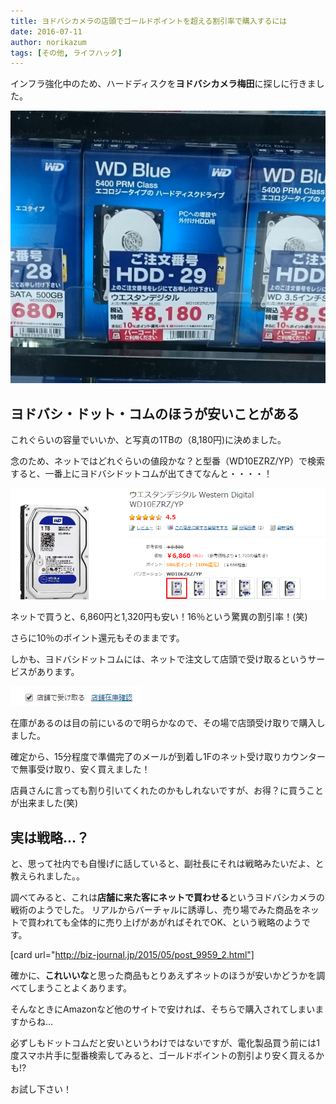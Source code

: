 ```yaml
---
title: ヨドバシカメラの店頭でゴールドポイントを超える割引率で購入するには
date: 2016-07-11
author: norikazum
tags: [その他, ライフハック]
---
```


インフラ強化中のため、ハードディスクを**ヨドバシカメラ梅田**に探しに行きました。

![DSC_0078](images/how-to-get-good-deal-at-yodobashi-camera-1.png)

## ヨドバシ・ドット・コムのほうが安いことがある

これぐらいの容量でいいか、と写真の1TBの（8,180円)に決めました。

念のため、ネットではどれぐらいの値段かな？と型番（WD10EZRZ/YP）で検索すると、一番上にヨドバシドットコムが出てきてなんと・・・・！

![2016-06-25_10h32_13](images/how-to-get-good-deal-at-yodobashi-camera-2.png)

ネットで買うと、6,860円と1,320円も安い！16％という驚異の割引率！(笑)

さらに10％のポイント還元もそのままです。

しかも、ヨドバシドットコムには、ネットで注文して店頭で受け取るというサービスがあります。

![2016-06-25_10h36_26](images/how-to-get-good-deal-at-yodobashi-camera-3.png)

在庫があるのは目の前にいるので明らかなので、その場で店頭受け取りで購入しました。

確定から、15分程度で準備完了のメールが到着し1Fのネット受け取りカウンターで無事受け取り、安く買えました！

店員さんに言っても割り引いてくれたのかもしれないですが、お得？に買うことが出来ました(笑)

## 実は戦略...？

と、思って社内でも自慢げに話していると、副社長にそれは戦略みたいだよ、と教えられました。。

調べてみると、これは**店舗に来た客にネットで買わせる**というヨドバシカメラの戦術のようでした。
リアルからバーチャルに誘導し、売り場でみた商品をネットで買われても全体的に売り上げがあがればそれでOK、という戦略のようです。

[card url="http://biz-journal.jp/2015/05/post_9959_2.html"]

確かに、**これいいな**と思った商品もとりあえずネットのほうが安いかどうかを調べてしまうことよくあります。

そんなときにAmazonなど他のサイトで安ければ、そちらで購入されてしまいますからね...

必ずしもドットコムだと安いというわけではないですが、電化製品買う前には1度スマホ片手に型番検索してみると、ゴールドポイントの割引より安く買えるかも!?

お試し下さい！